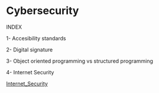 # Cybersecurity
<p>INDEX</p>
<p>1- Accesibility standards</p> 
<p><span lang="en">2- Digital signature</span></p>
<p><span lang="en">3- Object oriented programming vs structured programming</span></p>
<p><span lang="en">4- Internet Security</span></p> <p><a title="Internet Security" href="https://github.com/10-Adrian/webpage/commit/1eb2b1991428b3e39f2694edc289d0c8ac0706e7">Internet_Security</a></p>
<p>&nbsp;</p>
